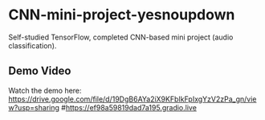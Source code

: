# CNN-mini-project-yesnoupdown
Self-studied TensorFlow, completed CNN-based mini project (audio classification).

## Demo Video

Watch the demo here: 
https://drive.google.com/file/d/19DgB6AYa2iX9KFbIkFpIxgYzV2zPa_gn/view?usp=sharing
#https://ef98a59819dad7a195.gradio.live
